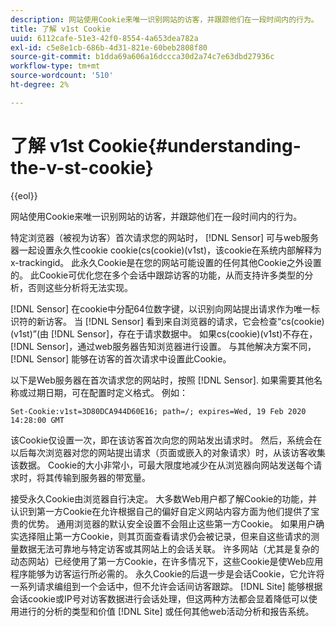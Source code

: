```yaml
---
description: 网站使用Cookie来唯一识别网站的访客，并跟踪他们在一段时间内的行为。
title: 了解 v1st Cookie
uuid: 6112cafe-51e3-42f0-8554-4a653dea782a
exl-id: c5e8e1cb-686b-4d31-821e-60beb2808f80
source-git-commit: b1dda69a606a16dccca30d2a74c7e63dbd27936c
workflow-type: tm+mt
source-wordcount: '510'
ht-degree: 2%

---
```


# 了解 v1st Cookie{#understanding-the-v-st-cookie}

{{eol}}

网站使用Cookie来唯一识别网站的访客，并跟踪他们在一段时间内的行为。

特定浏览器（被视为访客）首次请求您的网站时， [!DNL Sensor] 可与web服务器一起设置永久性cookie cookie(cs(cookie)(v1st)，该cookie在系统内部解释为x-trackingid。 此永久Cookie是在您的网站可能设置的任何其他Cookie之外设置的。 此Cookie可优化您在多个会话中跟踪访客的功能，从而支持许多类型的分析，否则这些分析将无法实现。

[!DNL Sensor] 在cookie中分配64位数字键，以识别向网站提出请求作为唯一标识符的新访客。 当 [!DNL Sensor] 看到来自浏览器的请求，它会检查“cs(cookie)(v1st)”(由 [!DNL Sensor]，存在于请求数据中。 如果cs(cookie)(v1st)不存在， [!DNL Sensor]，通过web服务器告知浏览器进行设置。 与其他解决方案不同， [!DNL Sensor] 能够在访客的首次请求中设置此Cookie。

以下是Web服务器在首次请求您的网站时，按照 [!DNL Sensor]. 如果需要其他名称或过期日期，可在配置时定义格式。 例如：

```
Set-Cookie:v1st=3D80DCA944D60E16; path=/; expires=Wed, 19 Feb 2020 14:28:00 GMT
```

该Cookie仅设置一次，即在该访客首次向您的网站发出请求时。 然后，系统会在以后每次浏览器对您的网站提出请求（页面或嵌入的对象请求）时，从该访客收集该数据。 Cookie的大小非常小，可最大限度地减少在从浏览器向网站发送每个请求时，将其传输到服务器的带宽量。

接受永久Cookie由浏览器自行决定。 大多数Web用户都了解Cookie的功能，并认识到第一方Cookie在允许根据自己的偏好自定义网站内容方面为他们提供了宝贵的优势。 通用浏览器的默认安全设置不会阻止这些第一方Cookie。 如果用户确实选择阻止第一方Cookie，则其页面查看请求仍会被记录，但来自这些请求的测量数据无法可靠地与特定访客或其网站上的会话关联。 许多网站（尤其是复杂的动态网站）已经使用了第一方Cookie，在许多情况下，这些Cookie是使Web应用程序能够为访客运行所必需的。 永久Cookie的后退一步是会话Cookie，它允许将一系列请求编组到一个会话中，但不允许会话间访客跟踪。 [!DNL Site] 能够根据会话cookie或IP号对访客数据进行会话处理，但这两种方法都会显着降低可以使用进行的分析的类型和价值 [!DNL Site] 或任何其他web活动分析和报告系统。
